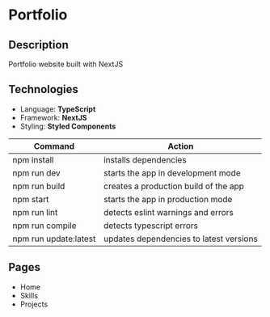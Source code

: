 # Portfolio

## Description

Portfolio website built with NextJS

## Technologies

- Language: **TypeScript**
- Framework: **NextJS**
- Styling: **Styled Components**

| Command               | Action                                  |
| --------------------- | --------------------------------------- |
| npm install           | installs dependencies                   |
| npm run dev           | starts the app in development mode      |
| npm run build         | creates a production build of the app   |
| npm start             | starts the app in production mode       |
| npm run lint          | detects eslint warnings and errors      |
| npm run compile       | detects typescript errors               |
| npm run update:latest | updates dependencies to latest versions |

## Pages

- Home
- Skills
- Projects
